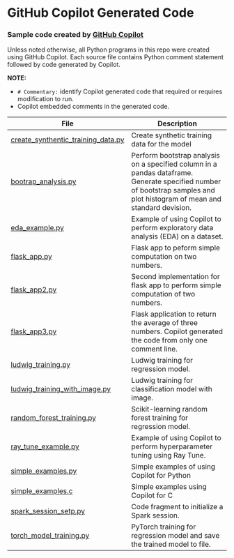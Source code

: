 # GitHub Copilot Generated Code

### Sample code created by [GitHub Copilot](https://copilot.github.com/)

Unless noted otherwise, all Python programs in this repo were created using GitHub Copilot.  Each source file contains Python comment statement followed by code generated by Copilot.

**NOTE:**
* `# Commentary:` identify Copilot generated code that required or requires modification to run.
* Copilot embedded comments in the generated code.

| File                                                                                                                            | Description                                                                                                                                                               |
|---------------------------------------------------------------------------------------------------------------------------------|---------------------------------------------------------------------------------------------------------------------------------------------------------------------------|
| [create_synthentic_training_data.py](https://github.com/jimthompson5802/gh_copilot/blob/main/create_synthetic_training_data.py) | Create synthetic training data for the model                                                                                                                              |
| [bootrap_analysis.py](https://github.com/jimthompson5802/gh_copilot/blob/main/bootstrap_analysis.py)                             | Perform bootstrap analysis on a specified column in a pandas dataframe.  Generate specified number of bootstrap samples and plot histogram of mean and standard devision. |
| [eda_example.py](https://github.com/jimthompson5802/gh_copilot/blob/main/eda_example.py)                                        | Example of using Copilot to perform exploratory data analysis (EDA) on a dataset.                                                                                         | 
| [flask_app.py](https://github.com/jimthompson5802/gh_copilot/blob/main/flask_app.py)                                            | Flask app to peform simple computation on two numbers.                                                                                                                    |
| [flask_app2.py](https://github.com/jimthompson5802/gh_copilot/blob/main/flask_app2.py)                                          | Second implementation for flask app to perform simple computation of two numbers.                                                                                         |
| [flask_app3.py](https://github.com/jimthompson5802/gh_copilot/blob/main/flask_app3.py)                                          | Flask application to return the average of three numbers.  Copilot generated the code from only one comment line.                                                         |
| [ludwig_training.py](https://github.com/jimthompson5802/gh_copilot/blob/main/ludwig_training.py)                                | Ludwig training for regression model.                                                                                                                                     |
| [ludwig_training_with_image.py](https://github.com/jimthompson5802/gh_copilot/blob/main/ludwig_training_with_image.py)          | Ludwig training for classification model with image.                                                                                                                      |
| [random_forest_training.py](https://github.com/jimthompson5802/gh_copilot/blob/main/random_forest_training.py)                  | Scikit-learning random forest training for regression model.                                                                                                              |
| [ray_tune_example.py](https://github.com/jimthompson5802/gh_copilot/blob/main/ray_tune_example.py)                              | Example of using Copilot to perform hyperparameter tuning using Ray Tune.                                                                                                 |
| [simple_examples.py](https://github.com/jimthompson5802/gh_copilot/blob/main/simple_examples.py)                                | Simple examples of using Copilot for Python                                                                                                                               |
| [simple_examples.c](https://github.com/jimthompson5802/gh_copilot/blob/main/simple_examples.c)                                  | Simple examples using Copilot for C                                                                                                                                       |
| [spark_session_setp.py](https://github.com/jimthompson5802/gh_copilot/blob/main/spark_session_setup.py)                         | Code fragment to initialize a Spark session.                                                                                                                              |
| [torch_model_training.py](https://github.com/jimthompson5802/gh_copilot/blob/main/torch_model_training.py)                      | PyTorch training for regression model and save the trained model to file.                                                                                                 |

